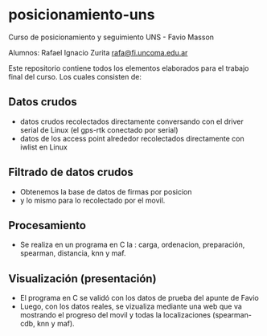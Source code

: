# posicionamiento-uns
Curso de posicionamiento y seguimiento UNS - Favio Masson

Alumnos: Rafael Ignacio Zurita <rafa@fi.uncoma.edu.ar>

Este repositorio contiene todos los elementos elaborados para el trabajo final del curso.
Los cuales consisten de:

Datos crudos
------------

- datos crudos recolectados directamente conversando con el driver serial de Linux (el gps-rtk conectado por serial)
- datos de los access point alrededor recolectados directamente con iwlist en Linux


Filtrado de datos crudos
------------------------

- Obtenemos la base de datos de firmas por posicion
- y lo mismo para lo recolectado por el movil.

Procesamiento 
-------------

- Se realiza en un programa en C la : carga, ordenacion, preparación, spearman, distancia, knn y maf.

Visualización (presentación)
----------------------------

- El programa en C se validó con los datos de prueba del apunte de Favio
- Luego, con los datos reales, se vizualiza mediante una web que va mostrando el progreso del movil y todas la localizaciones (spearman-cdb, knn y maf).
